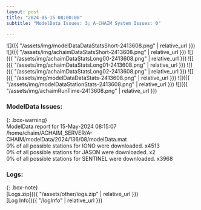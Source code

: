 ```yaml
---
layout: post
title: "2024-05-15 08:00:00"
subtitle: "ModelData Issues: 3; A-CHAIM System Issues: 0"

---
```


![]({{ "/assets/img/modelDataDataStatsShort-2413608.png" | relative_url }})
![]({{ "/assets/img/achaimDataStatsShort-2413608.png" | relative_url }})
![]({{ "/assets/img/achaimDataStatsLong00-2413608.png" | relative_url }})
![]({{ "/assets/img/achaimDataStatsLong01-2413608.png" | relative_url }})
![]({{ "/assets/img/achaimDataStatsLong02-2413608.png" | relative_url }})
![]({{ "/assets/img/modelDataDataStats-2413608.png" | relative_url }})
![]({{ "/assets/img/modelDataStationStats-2413608.png" | relative_url }})
![]({{ "/assets/img/achaimRunTime-2413608.png" | relative_url }})


### ModelData Issues:  
  
{: .box-warning}  
 ModelData report for 15-May-2024 08:15:07   
 /home/chaim/ACHAIM_SERVER/A-CHAIM/modelData/2024/136/08/modelData.mat   
 0% of all possible stations for IONO were downloaded. x4513   
 0% of all possible stations for JASON were downloaded. x2   
 0% of all possible stations for SENTINEL were downloaded. x3968   
  


### Logs:  
  
{: .box-note}  
[Logs.zip]({{ "/assets/other/logs.zip" | relative_url }})  
[Log Info]({{ "/logInfo" | relative_url }})  
